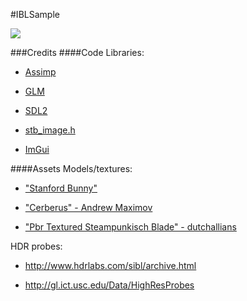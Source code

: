 #IBLSample

![](https://github.com/TomVeltmeijer/D3D11Renderer/blob/master/samples/IBLSample/screenshot.png)

###Credits
####Code
Libraries:

- [Assimp](http://assimp.sourceforge.net/)

- [GLM](https://github.com/g-truc/glm)

- [SDL2](https://www.libsdl.org/index.php)

- [stb_image.h](https://github.com/nothings/stb)

- [ImGui](https://github.com/ocornut/imgui)

####Assets
Models/textures:

- ["Stanford Bunny"](http://graphics.stanford.edu/~mdfisher/Data/Meshes/bunny.obj)

- ["Cerberus" - Andrew Maximov](http://artisaverb.info/Cerberus.html)

- ["Pbr Textured Steampunkisch Blade" - dutchallians](https://sketchfab.com/models/783be5c1643c4f439eb5ae8112f083d7#)

HDR probes:

- http://www.hdrlabs.com/sibl/archive.html

- http://gl.ict.usc.edu/Data/HighResProbes
